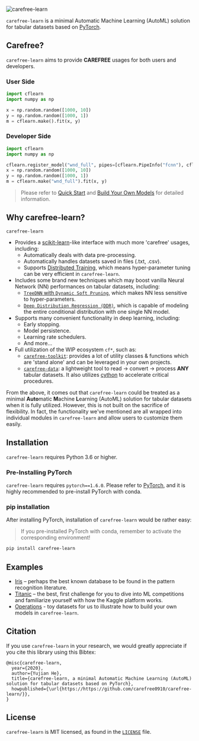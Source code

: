 ![carefree-learn][socialify-image]

`carefree-learn` is a minimal Automatic Machine Learning (AutoML) solution for tabular datasets based on [PyTorch](https://pytorch.org/).


## Carefree?

`carefree-learn` aims to provide **CAREFREE** usages for both users and developers.

### User Side

```python
import cflearn
import numpy as np

x = np.random.random([1000, 10])
y = np.random.random([1000, 1])
m = cflearn.make().fit(x, y)
```

### Developer Side

```python
import cflearn
import numpy as np

cflearn.register_model("wnd_full", pipes=[cflearn.PipeInfo("fcnn"), cflearn.PipeInfo("linear")])
x = np.random.random([1000, 10])
y = np.random.random([1000, 1])
m = cflearn.make("wnd_full").fit(x, y)
```

> Please refer to [Quick Start](https://carefree0910.me/carefree-learn-doc/docs/getting-started/quick-start) and [Build Your Own Models](https://carefree0910.me/carefree-learn-doc/docs/developer-guides/customization) for detailed information.


## Why carefree-learn?

`carefree-learn`

+ Provides a [scikit-learn](https://scikit-learn.org/stable/)-like interface with much more 'carefree' usages, including:
    + Automatically deals with data pre-processing.
    + Automatically handles datasets saved in files (.txt, .csv).
    + Supports [Distributed Training](https://carefree0910.me/carefree-learn-doc/docs/user-guides/distributed#distributed-training), which means hyper-parameter tuning can be very efficient in `carefree-learn`.
+ Includes some brand new techniques which may boost vanilla Neural Network (NN) performances on tabular datasets, including:
    + [`TreeDNN` with `Dynamic Soft Pruning`](https://arxiv.org/pdf/1911.05443.pdf), which makes NN less sensitive to hyper-parameters. 
    + [`Deep Distribution Regression (DDR)`](https://arxiv.org/pdf/1911.05441.pdf), which is capable of modeling the entire conditional distribution with one single NN model.
+ Supports many convenient functionality in deep learning, including:
    + Early stopping.
    + Model persistence.
    + Learning rate schedulers.
    + And more...
+ Full utilization of the WIP ecosystem `cf*`, such as:
    + [`carefree-toolkit`](https://github.com/carefree0910/carefree-toolkit): provides a lot of utility classes & functions which are 'stand alone' and can be leveraged in your own projects.
    + [`carefree-data`](https://github.com/carefree0910/carefree-data): a lightweight tool to read -> convert -> process **ANY** tabular datasets. It also utilizes [cython](https://cython.org/) to accelerate critical procedures.

From the above, it comes out that `carefree-learn` could be treated as a minimal **Auto**matic **M**achine **L**earning (AutoML) solution for tabular datasets when it is fully utilized. However, this is not built on the sacrifice of flexibility. In fact, the functionality we've mentioned are all wrapped into individual modules in `carefree-learn` and allow users to customize them easily.


## Installation

`carefree-learn` requires Python 3.6 or higher.

### Pre-Installing PyTorch

`carefree-learn` requires `pytorch==1.6.0`. Please refer to [PyTorch](https://pytorch.org/get-started/locally/), and it is highly recommended to pre-install PyTorch with conda.

### pip installation

After installing PyTorch, installation of `carefree-learn` would be rather easy:

> If you pre-installed PyTorch with conda, remember to activate the corresponding environment!

```bash
pip install carefree-learn
```


## Examples

+ [Iris](https://carefree0910.me/carefree-learn-doc/docs/examples/iris) – perhaps the best known database to be found in the pattern recognition literature.
+ [Titanic](https://carefree0910.me/carefree-learn-doc/docs/examples/titanic) – the best, first challenge for you to dive into ML competitions and familiarize yourself with how the Kaggle platform works.
+ [Operations](https://carefree0910.me/carefree-learn-doc/docs/examples/operations) - toy datasets for us to illustrate how to build your own models in `carefree-learn`.


## Citation

If you use `carefree-learn` in your research, we would greatly appreciate if you cite this library using this Bibtex:

```
@misc{carefree-learn,
  year={2020},
  author={Yujian He},
  title={carefree-learn, a minimal Automatic Machine Learning (AutoML) solution for tabular datasets based on PyTorch},
  howpublished={\url{https://https://github.com/carefree0910/carefree-learn/}},
}
```


## License

`carefree-learn` is MIT licensed, as found in the [`LICENSE`](https://carefree0910.me/carefree-learn-doc/docs/about/license) file.


[socialify-image]: https://socialify.git.ci/carefree0910/carefree-learn/image?description=1&descriptionEditable=Tabular%20Datasets%20%E2%9D%A4%EF%B8%8F%C2%A0PyTorch&font=Inter&forks=1&issues=1&logo=https%3A%2F%2Fraw.githubusercontent.com%2Fcarefree0910%2Fcarefree-learn-doc%2Fmaster%2Fstatic%2Fimg%2Flogo.min.svg&pattern=Floating%20Cogs&stargazers=1&theme=Light